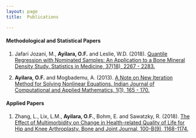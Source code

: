 ```yaml
---
layout: page
title:  Publications

---
```


#### Methodological and Statistical Papers ####
 1. Jafari Jozani, M., **Ayilara, O.F.** and Leslie, W.D. (2018). [Quantile Regression with Nominated Samples:
 An Application to a Bone Mineral Density Study. Statistics in Medicine, 37(18), 2267 - 2283.](https://onlinelibrary.wiley.com/doi/pdf/10.1002/sim.7655)
 
 2.  **Ayilara, O.F.** and Mogbademu, A. (2013). [A Note on New Iteration Method for Solving Nonlinear Equations.
Indian Journal of Computational and Applied Mathematics, 1(1), 165 - 170.](http://www.i-scholar.in/index.php/ijcam/article/view/38066/0)


#### Applied Papers ####
 1. Zhang, L., Lix, L.M., **Ayilara, O.F.**, Bohm, E. and Sawatzky, R. (2018). [The Effect of Multimorbidity on
 Change in Health-related Quality of Life for Hip and Knee Arthroplasty. Bone and Joint Journal, 100-B(9), 1168-1174.](https://www.ncbi.nlm.nih.gov/pubmed/30168766)
